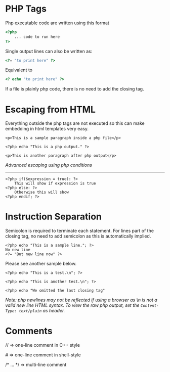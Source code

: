 
# PHP Tags  

Php executable code are written using this format  

```php
<?php
    ... code to run here
?>
```

Single output lines can also be written as:  

```php
<?= "to print here" ?>
```  

Equivalent to  

```php
<? echo "to print here" ?>
```  

If a file is plainly php code, there is no need to add the closing tag.  


# Escaping from HTML  

Everything outside the php tags are not executed so this can make embedding in html templates very easy.  

```
<p>This is a sample paragraph inside a php file</p>

<?php echo "This is a php output." ?>

<p>This is another paragraph after php output</p>
```

*Advanced escaping using php conditions*  

---  

```
<?php if($expression = true): ?>
    This will show if expression is true
<?php else: ?>
    Otherwise this will show
<?php endif; ?>
```  

# Instruction Separation  

Semicolon is required to terminate each statement. For lines part of the closing tag, no need to add semicolon as this is automatically implied.  

```
<?php echo "This is a sample line."; ?>
No new line
<?= "But new line now" ?>
```

Please see another sample below.  

```
<?php echo "This is a test.\n"; ?>

<?php echo "This is another test.\n"; ?>

<?php echo "We omitted the last closing tag"
``` 

*Note: php newlines may not be reflected if using a browser as \\n is not a valid new line HTML syntax. To view the raw php output, set the `Content-Type: text/plain` as header.*  


# Comments  

// => one-line comment in C++ style  

\# => one-line comment in shell-style

/* ... */ => multi-line comment



